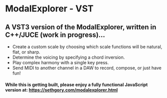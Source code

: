 # ModalExplorer - VST

## A VST3 version of the ModalExplorer, written in C++/JUCE (work in progress)...
- Create a custom scale by choosing which scale functions will be natural, flat, or sharp.
- Determine the voicing by specifying a chord inversion.
- Play complex harmony with a single key press.
- Send MIDI to another channel in a DAW to record, compose, or just have fun!

#### While this is getting built, please enjoy a fully functional JavaScript version at: https://sethgory.com/modalexplorer.html
